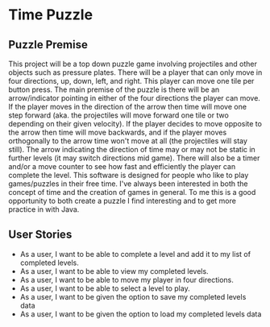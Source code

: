 # Time Puzzle

## Puzzle Premise

This project will be a top down puzzle game involving projectiles and other objects such as pressure plates.
There will be a player that can only move in four directions, up, down, left, and right.
This player can move one tile per button press.
The main premise of the puzzle is there will be an arrow/indicator pointing in either of the four directions the player can move.
If the player moves in the direction of the arrow then time will move one step forward (aka. the projectiles will move forward one tile or two depending on their given velocity).
If the player decides to move opposite to the arrow then time will move backwards, and if the player moves orthogonally to the arrow time won't move at all (the projectiles will stay still).
The arrow indicating the direction of time may or may not be static in further levels (it may switch directions mid game).
There will also be a timer and/or a move counter to see how fast and efficiently the player can complete the level.
This software is designed for people who like to play games/puzzles in their free time.
I've always been interested in both the concept of time and the creation of games in general.
To me this is a good opportunity to both create a puzzle I find interesting and to get more practice in with Java.

## User Stories

- As a user, I want to be able to complete a level and add it to my list of completed levels.
- As a user, I want to be able to view my completed levels.
- As a user, I want to be able to move my player in four directions.
- As a user, I want to be able to select a level to play.
- As a user, I want to be given the option to save my completed levels data
- As a user, I want to be given the option to load my completed levels data